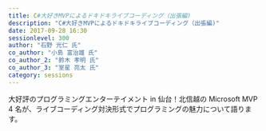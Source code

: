 ```yaml
---
title: C#大好きMVPによるドキドキライブコーディング（出張編)
description: "C#大好きMVPによるドキドキライブコーディング（出張編)"
date: 2017-09-28 16:30
sessionlevel: 300
author: "石野 光仁 氏"
co_author: "小島 富治雄 氏"
co_author_2: "鈴木 孝明 氏"
co_author_3: "室星 亮太 氏"
category: sessions
---
```

大好評のプログラミングエンターテイメント in 仙台！北信越の Microsoft MVP 4 名が、ライブコーディング対決形式でプログラミングの魅力について語ります。
